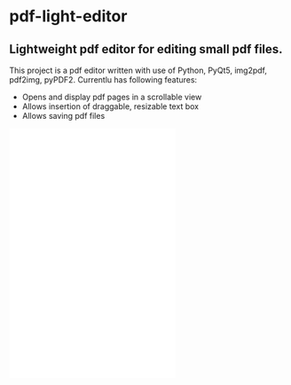 # pdf-light-editor
## Lightweight pdf editor for editing small pdf files.


This project is a pdf editor written with use of Python, PyQt5, img2pdf, pdf2img, pyPDF2. Currentlu has following features:

- Opens and display pdf pages in a scrollable view
- Allows insertion of draggable, resizable text box
- Allows saving pdf files

![alt text](/screenshots/1.pdf)
![alt text](/screenshots/2.pdf)
![alt text](/screenshots/3.pdf)




